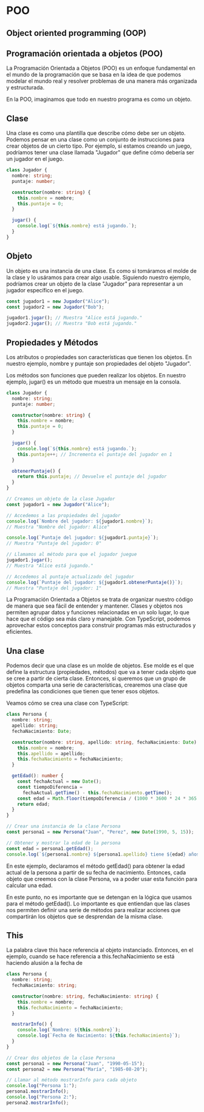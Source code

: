 # POO

## Object oriented programming (OOP)

## Programación orientada a objetos (POO)

La Programación Orientada a Objetos (POO) es un enfoque fundamental en el mundo de la programación que se basa en la idea de que podemos modelar el mundo real y resolver problemas de una manera más organizada y estructurada.

En la POO, imaginamos que todo en nuestro programa es como un objeto.

## Clase

Una clase es como una plantilla que describe cómo debe ser un objeto. Podemos pensar en una clase como un conjunto de instrucciones para crear objetos de un cierto tipo. Por ejemplo, si estamos creando un juego, podríamos tener una clase llamada "Jugador" que define cómo debería ser un jugador en el juego.

```ts
class Jugador {
  nombre: string;
  puntaje: number;

  constructor(nombre: string) {
    this.nombre = nombre;
    this.puntaje = 0;
  }

  jugar() {
    console.log(`${this.nombre} está jugando.`);
  }
}
```

## Objeto

Un objeto es una instancia de una clase. Es como si tomáramos el molde de la clase y lo usáramos para crear algo usable. Siguiendo nuestro ejemplo, podríamos crear un objeto de la clase "Jugador" para representar a un jugador específico en el juego.

```ts
const jugador1 = new Jugador("Alice");
const jugador2 = new Jugador("Bob");

jugador1.jugar(); // Muestra "Alice está jugando."
jugador2.jugar(); // Muestra "Bob está jugando."
```

## Propiedades y Métodos

Los atributos o propiedades son características que tienen los objetos. En nuestro ejemplo, nombre y puntaje son propiedades del objeto "Jugador".

Los métodos son funciones que pueden realizar los objetos. En nuestro ejemplo, jugar() es un método que muestra un mensaje en la consola.

```ts
class Jugador {
  nombre: string;
  puntaje: number;

  constructor(nombre: string) {
    this.nombre = nombre;
    this.puntaje = 0;
  }

  jugar() {
    console.log(`${this.nombre} está jugando.`);
    this.puntaje++; // Incrementa el puntaje del jugador en 1
  }

  obtenerPuntaje() {
    return this.puntaje; // Devuelve el puntaje del jugador
  }
}

// Creamos un objeto de la clase Jugador
const jugador1 = new Jugador("Alice");

// Accedemos a las propiedades del jugador
console.log(`Nombre del jugador: ${jugador1.nombre}`);
// Muestra "Nombre del jugador: Alice"

console.log(`Puntaje del jugador: ${jugador1.puntaje}`);
// Muestra "Puntaje del jugador: 0"

// Llamamos al método para que el jugador juegue
jugador1.jugar();
// Muestra "Alice está jugando."

// Accedemos al puntaje actualizado del jugador
console.log(`Puntaje del jugador: ${jugador1.obtenerPuntaje()}`);
// Muestra "Puntaje del jugador: 1"
```

La Programación Orientada a Objetos se trata de organizar nuestro código de manera que sea fácil de entender y mantener. Clases y objetos nos permiten agrupar datos y funciones relacionadas en un solo lugar, lo que hace que el código sea más claro y manejable. Con TypeScript, podemos aprovechar estos conceptos para construir programas más estructurados y eficientes.

## Una clase

Podemos decir que una clase es un molde de objetos. Ese molde es el que define la estructura (propiedades, métodos) que va a tener cada objeto que se cree a partir de cierta clase. Entonces, si queremos que un grupo de objetos comparta una serie de características, crearemos una clase que predefina las condiciones que tienen que tener esos objetos.

Veamos cómo se crea una clase con TypeScript:

```ts
class Persona {
  nombre: string;
  apellido: string;
  fechaNacimiento: Date;

  constructor(nombre: string, apellido: string, fechaNacimiento: Date) {
    this.nombre = nombre;
    this.apellido = apellido;
    this.fechaNacimiento = fechaNacimiento;
  }

  getEdad(): number {
    const fechaActual = new Date();
    const tiempoDiferencia =
      fechaActual.getTime() - this.fechaNacimiento.getTime();
    const edad = Math.floor(tiempoDiferencia / (1000 * 3600 * 24 * 365.25));
    return edad;
  }
}

// Crear una instancia de la clase Persona
const persona1 = new Persona("Juan", "Perez", new Date(1990, 5, 15));

// Obtener y mostrar la edad de la persona
const edad = persona1.getEdad();
console.log(`${persona1.nombre} ${persona1.apellido} tiene ${edad} años.`);
```

En este ejemplo, declaramos el método getEdad() para obtener la edad actual de la persona a partir de su fecha de nacimiento. Entonces, cada objeto que creemos con la clase Persona, va a poder usar esta función para calcular una edad.

En este punto, no es importante que se detengan en la lógica que usamos para el método getEdad(). Lo importante es que entiendan que las clases nos permiten definir una serie de métodos para realizar acciones que compartirán los objetos que se desprendan de la misma clase.

## This

La palabra clave this hace referencia al objeto instanciado. Entonces, en el ejemplo, cuando se hace referencia a this.fechaNacimiento se está haciendo alusión a la fecha de

```ts
class Persona {
  nombre: string;
  fechaNacimiento: string;

  constructor(nombre: string, fechaNacimiento: string) {
    this.nombre = nombre;
    this.fechaNacimiento = fechaNacimiento;
  }

  mostrarInfo() {
    console.log(`Nombre: ${this.nombre}`);
    console.log(`Fecha de Nacimiento: ${this.fechaNacimiento}`);
  }
}

// Crear dos objetos de la clase Persona
const persona1 = new Persona("Juan", "1990-05-15");
const persona2 = new Persona("María", "1985-08-20");

// Llamar al método mostrarInfo para cada objeto
console.log("Persona 1:");
persona1.mostrarInfo();
console.log("Persona 2:");
persona2.mostrarInfo();
```
